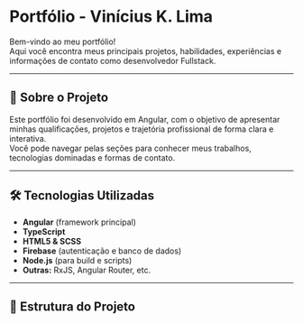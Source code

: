 # Portfólio - Vinícius K. Lima

Bem-vindo ao meu portfólio!  
Aqui você encontra meus principais projetos, habilidades, experiências e informações de contato como desenvolvedor Fullstack.

---

## 🚀 Sobre o Projeto

Este portfólio foi desenvolvido em Angular, com o objetivo de apresentar minhas qualificações, projetos e trajetória profissional de forma clara e interativa.  
Você pode navegar pelas seções para conhecer meus trabalhos, tecnologias dominadas e formas de contato.

---

## 🛠️ Tecnologias Utilizadas

- **Angular** (framework principal)
- **TypeScript**
- **HTML5 & SCSS**
- **Firebase** (autenticação e banco de dados)
- **Node.js** (para build e scripts)
- **Outras:** RxJS, Angular Router, etc.

---

## 📁 Estrutura do Projeto
